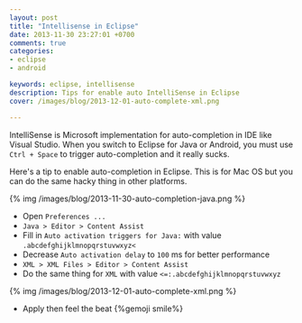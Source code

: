 ```yaml
---
layout: post
title: "Intellisense in Eclipse"
date: 2013-11-30 23:27:01 +0700
comments: true
categories: 
- eclipse
- android

keywords: eclipse, intellisense
description: Tips for enable auto IntelliSense in Eclipse
cover: /images/blog/2013-12-01-auto-complete-xml.png

---
```


IntelliSense is Microsoft implementation for auto-completion in IDE like Visual Studio. When you switch to Eclipse for Java or Android, you must use `Ctrl + Space` to trigger auto-completion and it really sucks.

Here's a tip to enable auto-completion in Eclipse. This is for Mac OS but you can do the same hacky thing in other platforms.

{% img /images/blog/2013-11-30-auto-completion-java.png %}

* Open `Preferences ...` 
* `Java > Editor > Content Assist`
* Fill in `Auto activation triggers for Java:` with value `.abcdefghijklmnopqrstuvwxyz<`
* Decrease `Auto activation delay` to `100` ms for better performance
* `XML > XML Files > Editor > Content Assist`
* Do the same thing for `XML` with value `<=:.abcdefghijklmnopqrstuvwxyz`

{% img /images/blog/2013-12-01-auto-complete-xml.png %}

* Apply then feel the beat {%gemoji smile%}



